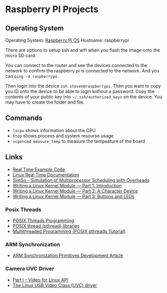 # Raspberry PI Projects

## Operating System

Operating System: [Raspberry Pi OS](https://www.raspberrypi.com/software/)
Hostname: raspberrypi

There are options to setup ssh and wifi when you flash the image onto the micro SD card.

You can connect to the router and see the devices connected to the network to confirm the raspberry pi is connected
to the network. And you can `ping -4 raspberrypi`.

Then login into the device `ssh steven@raspberrypi`. Then you want to copy you ID onto the device to be able to 
login without a password. Copy the contents of your public key into `~/.ssh/authorized_keys` on the device. You 
may have to create the folder and file.

## Commands

* `lscpu` shows information about the CPU
* `htop` shows process and system resourse usage
* `vcgencmd measure_temp` to measure the tempeature of the board

## Links

* [Real Time Example Code](https://github.com/siewertsmooc/RTES-ECEE-5623)
* [Linux Real Time Documentation](https://wiki.linuxfoundation.org/realtime/start)
* [SimSo - Simulation of Multiprocessor Scheduling with Overheads](https://github.com/MaximeCheramy/simso)
* [Writing a Linux Kernel Module — Part 1: Introduction](http://derekmolloy.ie/writing-a-linux-kernel-module-part-1-introduction/)
* [Writing a Linux Kernel Module — Part 2: A Character Device](http://derekmolloy.ie/writing-a-linux-kernel-module-part-2-a-character-device/)
* [Writing a Linux Kernel Module — Part 3: Buttons and LEDs](http://derekmolloy.ie/kernel-gpio-programming-buttons-and-leds/)

### Posix Threads

* [POSIX Threads Programming](https://hpc-tutorials.llnl.gov/posix/)
* [POSIX thread (pthread) libraries](https://www.cs.cmu.edu/afs/cs/academic/class/15492-f07/www/pthreads.html)
* [Multithreaded Programming (POSIX pthreads Tutorial)](https://randu.org/tutorials/threads/)

### ARM Synchronization

* [ARM Synchronization Primitives Development Article](https://developer.arm.com/documentation/dht0008/a/arm-synchronization-primitives/practical-uses/implementing-a-semaphore)

### Camera UVC Driver

* [Part I - Video for Linux API](https://linuxtv.org/downloads/v4l-dvb-apis-new/userspace-api/v4l/v4l2.html)
* [The Linux USB Video Class (UVC) driver](https://www.kernel.org/doc/html/v4.13/media/v4l-drivers/uvcvideo.html)
